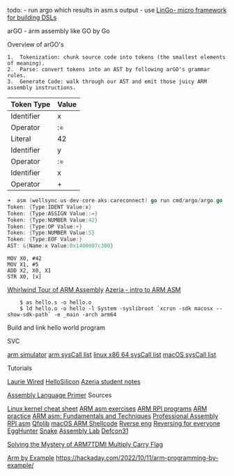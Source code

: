 

todo: 
    - run argo which results in asm.s output
    - use [LinGo- micro framework for building DSLs](https://about.gitlab.com/blog/2022/05/26/a-go-micro-language-framework-for-building-dsls/)

arGO - arm assembly like GO by Go

Overview of arGO's 

	1.	Tokenization: chunk source code into tokens (the smallest elements of meaning).
	2.	Parse: convert tokens into an AST by following arGO's grammar rules.
	3.	Generate Code: walk through our AST and emit those juicy ARM assembly instructions.

| Token Type | Value|
|----------|--------|
|Identifier|      x |
|Operator  |	 := |
|Literal   |	 42 |
|Identifier|	  y |
|Operator  |	 := |
|Identifier|	  x |
|Operator  |	  + |

```Go
➜  asm (wellsync-us-dev-core-aks:careconnect) go run cmd/argo/argo.go 
Token: {Type:IDENT Value:x}
Token: {Type:ASSIGN Value::=}
Token: {Type:NUMBER Value:42}
Token: {Type:OP Value:+}
Token: {Type:NUMBER Value:5}
Token: {Type:EOF Value:}
AST: &{Name:x Value:0x1400007c300}
```
```arm
MOV X0, #42
MOV X1, #5
ADD X2, X0, X1
STR X0, [x]
```

<!-- <program> ::= <statement>*

<statement> ::= <declaration> | <assignment> | <expression> | <if-statement> | <loop>

<declaration> ::= "var" <identifier> "=" <expression>
<assignment>  ::= <identifier> "=" <expression>

<expression>  ::= <literal> | <binary-op> | <function-call>

<binary-op>   ::= <expression> <operator> <expression>
<operator>    ::= "+" | "-" | "*" | "/"

<function-call> ::= <identifier> "(" <expression>* ")"

<if-statement> ::= "if" <expression> <block> ["else" <block>]
<loop> ::= "for" <expression> <block>

<block> ::= "{" <statement>* "}"

<identifier> ::= [a-zA-Z_][a-zA-Z0-9_]*

<literal> ::= [0-9]+ -->


[Whirlwind Tour of ARM Assembly](https://www.coranac.com/tonc/text/asm.htm)
[Azeria - intro to ARM ASM](https://azeria-labs.com/writing-arm-assembly-part-1/)

```
    $ as hello.s -o hello.o
    $ ld hello.o -o hello -l System -syslibroot `xcrun -sdk macosx --show-sdk-path` -e _main -arch arm64
```
Build and link hello world program 


SVC 

[arm simulator](https://cpulator.01xz.net/?sys=arm)
[arm sysCall list](https://arm.syscall.sh/)
[linux x86 64 sysCall list](https://blog.rchapman.org/posts/Linux_System_Call_Table_for_x86_64/)
[macOS sysCall list](https://github.com/rewired-gh/macos-system-call-table/tree/main)

Tutorials

[Laurie Wired](https://www.youtube.com/watch?v=kKtWsuuJEDs&list=PLn_It163He32Ujm-l_czgEBhbJjOUgFhg&index=1)
[HelloSilicon](https://github.com/below/HelloSilicon?tab=readme-ov-file)
[Azeria student notes](https://github.com/azeria-labs/ARM-assembly-examples/blob/master/write.s)

[Assembly Language Primer](https://github.com/pkivolowitz/asm_book?tab=readme-ov-file)
Sources

[Linux kernel cheat sheet](https://github.com/cirosantilli/linux-kernel-module-cheat/tree/master/userland/arch/arm)
[ARM asm exercises](https://github.com/chibby0ne/ARM_Assembly)
[ARM RPI programs](https://github.com/hadefuwa/ARM-Assembly)
[ARM practice](https://github.com/memoriasIT/Assembly-Practice/tree/master/ARM%20Projects)
[ARM asm: Fundamentals and Techniques](https://github.com/jincongho/ARM-Assembly-Language-Fundamentals-and-Techniques)
[Professional Assembly](https://github.com/bobblestiltskin/professional_assembly_language/blob/master/arm/chap05/Makefile)
[RPI asm](https://github.com/Apress/Raspberry-Pi-Assembly-Language-Programming)
[Qfplib](https://github.com/mysterywolf/Qfplib-M0-full)
[macOS ARM Shellcode](https://github.com/daem0nc0re/macOS_ARM64_Shellcode)
[Rverse eng](https://github.com/mytechnotalent/Reverse-Engineering)
[Reversing for everyone](https://0xinfection.github.io/reversing/reversing-for-everyone.pdf)
[EggHunter](https://github.com/kmkz/Assembly-language/blob/master/EggHunter.asm)
[Snake](https://github.com/haperofi/asm_snake)
[Assembly Lab](https://github.com/Nitesh8998/arm_assembly_lab/blob/master/lab3.s)
[Defcon31](https://github.com/eigentourist/defcon31?tab=readme-ov-file)

[Solving the Mystery of ARM7TDMI Multiply Carry Flag](https://bmchtech.github.io/post/multiply/)

[Arm by Example](https://armasm.com/)
https://hackaday.com/2022/10/11/arm-programming-by-example/
